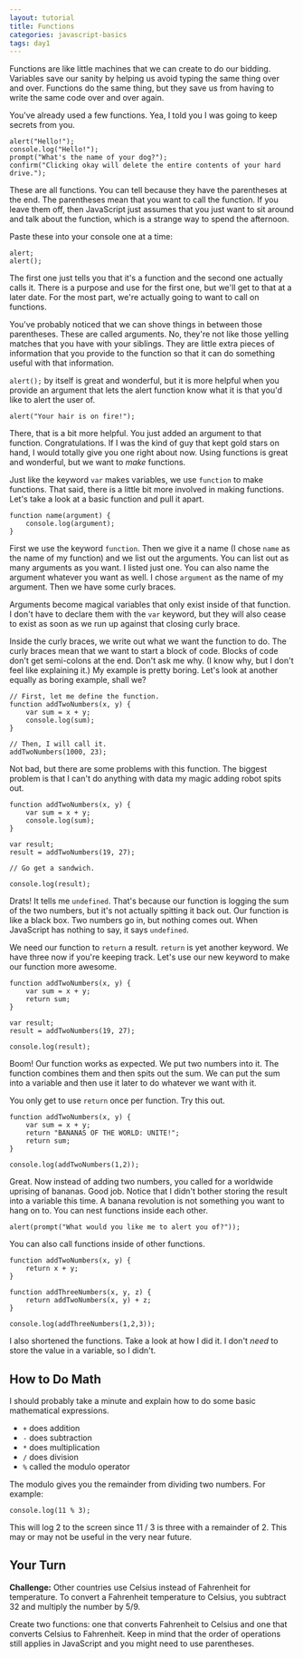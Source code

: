 ```yaml
---
layout: tutorial
title: Functions
categories: javascript-basics
tags: day1
---
```


Functions are like little machines that we can create to do our bidding. Variables save our sanity by helping us avoid typing the same thing over and over. Functions do the same thing, but they save us from having to write the same code over and over again.

You've already used a few functions. Yea, I told you I was going to keep secrets from you.

	alert("Hello!");
	console.log("Hello!");
	prompt("What's the name of your dog?");
	confirm("Clicking okay will delete the entire contents of your hard drive.");
	
These are all functions. You can tell because they have the parentheses at the end. The parentheses mean that you want to call the function. If you leave them off, then JavaScript just assumes that you just want to sit around and talk about the function, which is a strange way to spend the afternoon.

Paste these into your console one at a time:

	alert;
	alert();
	
The first one just tells you that it's a function and the second one actually calls it. There is a purpose and use for the first one, but we'll get to that at a later date. For the most part, we're actually going to want to call on functions.

You've probably noticed that we can shove things in between those parentheses. These are called arguments. No, they're not like those yelling matches that you have with your siblings. They are little extra pieces of information that you provide to the function so that it can do something useful with that information.

`alert();` by itself is great and wonderful, but it is more helpful when you provide an argument that lets the alert function know what it is that you'd like to alert the user of.

	alert("Your hair is on fire!");
	
There, that is a bit more helpful. You just added an argument to that function. Congratulations. If I was the kind of guy that kept gold stars on hand, I would totally give you one right about now. Using functions is great and wonderful, but we want to *make* functions.

Just like the keyword `var` makes variables, we use `function` to make functions. That said, there is a little bit more involved in making functions. Let's take a look at a basic function and pull it apart.

	function name(argument) {
		console.log(argument);
	}
	
First we use the keyword `function`. Then we give it a name (I chose `name` as the name of my function) and we list out the arguments. You can list out as many arguments as you want. I listed just one. You can also name the argument whatever you want as well. I chose `argument` as the name of my argument. Then we have some curly braces.

Arguments become magical variables that only exist inside of that function. I don't have to declare them with the `var` keyword, but they will also cease to exist as soon as we run up against that closing curly brace.

Inside the curly braces, we write out what we want the function to do. The curly braces mean that we want to start a block of code. Blocks of code don't get semi-colons at the end. Don't ask me why. (I know why, but I don't feel like explaining it.) My example is pretty boring. Let's look at another equally as boring example, shall we?

	// First, let me define the function.
	function addTwoNumbers(x, y) {
		var sum = x + y;
		console.log(sum);
	}
	
	// Then, I will call it.
	addTwoNumbers(1000, 23);
	
Not bad, but there are some problems with this function. The biggest problem is that I can't do anything with data my magic adding robot spits out.

	function addTwoNumbers(x, y) {
		var sum = x + y;
		console.log(sum);
	}

	var result;
	result = addTwoNumbers(19, 27);
	
	// Go get a sandwich.
	
	console.log(result);
	
Drats! It tells me `undefined`. That's because our function is logging the sum of the two numbers, but it's not actually spitting it back out. Our function is like a black box. Two numbers go in, but nothing comes out. When JavaScript has nothing to say, it says `undefined`.

We need our function to `return` a result. `return` is yet another keyword. We have three now if you're keeping track. Let's use our new keyword to make our function more awesome.

	function addTwoNumbers(x, y) {
		var sum = x + y;
		return sum;
	}
	
	var result;
	result = addTwoNumbers(19, 27);
	
	console.log(result);
	
Boom! Our function works as expected. We put two numbers into it. The function combines them and then spits out the sum. We can put the sum into a variable and then use it later to do whatever we want with it.

You only get to use `return` once per function. Try this out.

	function addTwoNumbers(x, y) {
		var sum = x + y;
		return "BANANAS OF THE WORLD: UNITE!";
		return sum;
	}
	
	console.log(addTwoNumbers(1,2));

Great. Now instead of adding two numbers, you called for a worldwide uprising of bananas. Good job. Notice that I didn't bother storing the result into a variable this time. A banana revolution is not something you want to hang on to. You can nest functions inside each other.

	alert(prompt("What would you like me to alert you of?"));
	
You can also call functions inside of other functions.

	function addTwoNumbers(x, y) {
		return x + y;
	}
	
	function addThreeNumbers(x, y, z) {
		return addTwoNumbers(x, y) + z;
	}

	console.log(addThreeNumbers(1,2,3));

I also shortened the functions. Take a look at how I did it. I don't *need* to store the value in a variable, so I didn't.

## How to Do Math

I should probably take a minute and explain how to do some basic mathematical expressions.

* `+` does addition
* `-` does subtraction
* `*` does multiplication
* `/` does division
* `%` called the modulo operator

The modulo gives you the remainder from dividing two numbers. For example:

	console.log(11 % 3);
	
This will log 2 to the screen since 11 / 3 is three with a remainder of 2. This may or may not be useful in the very near future.

## Your Turn

**Challenge:** Other countries use Celsius instead of Fahrenheit for temperature. To convert a Fahrenheit temperature to Celsius, you subtract 32 and multiply the number by 5/9.
 
Create two functions: one that converts Fahrenheit to Celsius and one that converts Celsius to Fahrenheit. Keep in mind that the order of operations still applies in JavaScript and you might need to use parentheses.